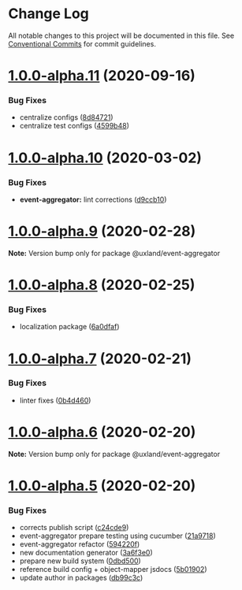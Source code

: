 # Change Log

All notable changes to this project will be documented in this file.
See [Conventional Commits](https://conventionalcommits.org) for commit guidelines.

# [1.0.0-alpha.11](https://github.com/uxland/uxland/compare/@uxland/event-aggregator@1.0.0-alpha.10...@uxland/event-aggregator@1.0.0-alpha.11) (2020-09-16)


### Bug Fixes

* centralize configs ([8d84721](https://github.com/uxland/uxland/commit/8d84721bcec875272f05b4269ad978f0606e934b))
* centralize test configs ([4599b48](https://github.com/uxland/uxland/commit/4599b488f82d5884bac6ee7dee33437c13bba054))





# [1.0.0-alpha.10](https://github.com/uxland/uxland/compare/@uxland/event-aggregator@1.0.0-alpha.9...@uxland/event-aggregator@1.0.0-alpha.10) (2020-03-02)


### Bug Fixes

* **event-aggregator:** lint corrections ([d9ccb10](https://github.com/uxland/uxland/commit/d9ccb100023abd79f8bbcd2519a563c24b960e01))





# [1.0.0-alpha.9](https://github.com/uxland/uxland/compare/@uxland/event-aggregator@1.0.0-alpha.8...@uxland/event-aggregator@1.0.0-alpha.9) (2020-02-28)

**Note:** Version bump only for package @uxland/event-aggregator





# [1.0.0-alpha.8](https://github.com/uxland/uxland/compare/@uxland/event-aggregator@1.0.0-alpha.7...@uxland/event-aggregator@1.0.0-alpha.8) (2020-02-25)


### Bug Fixes

* localization package ([6a0dfaf](https://github.com/uxland/uxland/commit/6a0dfaf7d9ca7c2a05385b2c9b970b372ce6d751))





# [1.0.0-alpha.7](https://github.com/uxland/uxland/compare/@uxland/event-aggregator@1.0.0-alpha.6...@uxland/event-aggregator@1.0.0-alpha.7) (2020-02-21)


### Bug Fixes

* linter fixes ([0b4d460](https://github.com/uxland/uxland/commit/0b4d460b8d9942f2b0bbec65838ff2c53bdd67c3))





# [1.0.0-alpha.6](https://github.com/uxland/uxland/compare/@uxland/event-aggregator@1.0.0-alpha.5...@uxland/event-aggregator@1.0.0-alpha.6) (2020-02-20)

**Note:** Version bump only for package @uxland/event-aggregator





# [1.0.0-alpha.5](https://github.com/uxland/uxland/compare/@uxland/event-aggregator@1.0.0-alpha.4...@uxland/event-aggregator@1.0.0-alpha.5) (2020-02-20)


### Bug Fixes

* corrects publish script ([c24cde9](https://github.com/uxland/uxland/commit/c24cde99c1f66268c7f8cb9303954657bed4a87a))
* event-aggregator prepare testing using cucumber ([21a9718](https://github.com/uxland/uxland/commit/21a971885b403829d5d170eae483f14c0b6e397b))
* event-aggregator refactor ([594220f](https://github.com/uxland/uxland/commit/594220f464e04959c839173a557466b7f868d88d))
* new documentation generator ([3a6f3e0](https://github.com/uxland/uxland/commit/3a6f3e0e8085e7e8bacbfdee5e4c2c3631078791))
* prepare new build system ([0dbd500](https://github.com/uxland/uxland/commit/0dbd500cb182424394b14686eb5e89b2e53a38eb))
* reference build config + object-mapper jsdocs ([5b01902](https://github.com/uxland/uxland/commit/5b01902d900a4105f5a9d3f841ffe04bb7d3d984))
* update author in packages ([db99c3c](https://github.com/uxland/uxland/commit/db99c3c8c54fd0d62dfb0d7894e0e8b0962751b0))
